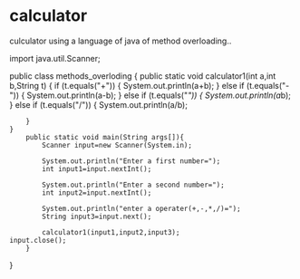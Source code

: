 # calculator
culculator using a language of java of method overloading..

import java.util.Scanner;

public class methods_overloding {
    public static void calculator1(int a,int b,String t) {
        if (t.equals("+")) {
            System.out.println(a+b);
        }
        else if (t.equals("-")) {
            System.out.println(a-b);
        }
        else if (t.equals("*")) {
            System.out.println(a*b);
        }
        else if (t.equals("/")) {
            System.out.println(a/b);
            
        }
    }
        public static void main(String args[]){
            Scanner input=new Scanner(System.in);

            System.out.println("Enter a first number=");
            int input1=input.nextInt();

            System.out.println("Enter a second number=");
            int input2=input.nextInt();

            System.out.println("enter a operater(+,-,*,/)=");
            String input3=input.next();

            calculator1(input1,input2,input3);
    input.close();
        }
}


